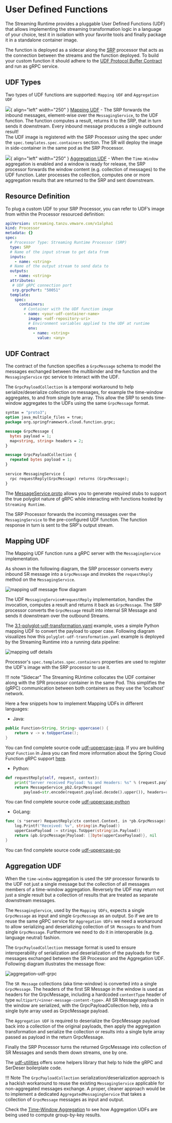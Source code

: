 # User Defined **Functions**

The Streaming Runtime provides a pluggable User Defined Functions (UDF) that allows implementing the streaming transformation logic in a language of your choice, test it in isolation with your favorite tools and finally  package it in a standalone container image.

The function is deployed as a sidecar along the [SRP](../overview.md) processor that acts as the connection between the streams and the function deployed. To build your custom function it should adhere to the [UDF Protocol Buffer Contract](#udf-contract) and run as gRPC service.

## UDF Types

Two types of UDF functions are supported: `Mapping UDF` and `Aggregation UDF`
<!-- ![mapping-udf-flow](./udf-types.svg) -->

![](./mapping-udf-type.svg){ align="left" width="250" } [Mapping UDF](#mapping-udf) - The SRP forwards the inbound messages, element-wise over the `MessagingService`, to the UDF function. The function computes a result, returns it to the SRP, that in turn sends it downstream. Every inbound message produces a single outbound result!  
The UDF image is registered with the SRP Processor using the spec under the `spec.templates.spec.containers` section. The SR will deploy the image in side-container in the same pod as the SRP Processor.

![](./mapping-udf-type.svg){ align="left" width="250" } [Aggregation UDF](#aggregation-udf) - When the `Time-Window` aggregation is enabled and a window is ready for release, the SRP processor forwards the window content (e.g. collection of messages) to the UDF function. Later processes the collection,  computes one or more aggregation results that are returned to the SRP and sent downstream.

## Resource Definition

To plug a custom UDF to your SRP Processor, you can refer to UDF’s image from within the Processor resourced definition: 

```yaml linenums="1" hl_lines="6 15 20-21 23-25"
apiVersion: streaming.tanzu.vmware.com/v1alpha1
kind: Processor
metadata: {}
spec:
  # Processor Type: Streaming Runtime Processor (SRP)
  type: SRP
  # Name of the input stream to get data from
  inputs:
    - name: <string>
  # Name of the output stream to send data to
  outputs:
    - name: <string>
  attributes:
   # UDF gRPC connection port
   srp.grpcPort: "50051"
  template:
    spec:
      containers:
        # Container with the UDF function image
        - name: <your-udf-container-name>
          image: <udf-repository-uri>
          # Environment variables applied to the UDF at runtime
          env:
            - name: <string>
              value: <any>
```

## UDF Contract

The contract of the function specifies a `GrpcMessage` schema to model the messages exchanged between the multibinder and the function and the `MessagingService` rpc service to interact with the UDF. 

The `GrpcPayloadCollection` is a temporal workaround to help serialize/deserialize collection on messages, for example the time-window aggregates, 
to and from single byte array. This allow the SRP to sends time-window aggregates to the UDFs using the same `GrpcMessage` format. 

```protobuf
syntax = "proto3";
option java_multiple_files = true;
package org.springframework.cloud.function.grpc;

message GrpcMessage {
  bytes payload = 1;
  map<string, string> headers = 2;
}

message GrpcPayloadCollection {
  repeated bytes payload = 1;
}
 
service MessagingService {
  rpc requestReply(GrpcMessage) returns (GrpcMessage);
}
```

The [MessageService.proto](https://github.com/vmware-tanzu/streaming-runtimes/blob/main/udf-utilities/MessageService.proto) allows you to generate required stubs to support the true polyglot nature of gRPC while interacting with functions hosted by `Streaming Runtime`.

The SRP Processor forwards the incoming messages over the `MessagingService` to the pre-configured UDF function.
The function response in turn is sent to the SRP's output stream.

## Mapping UDF

The Mapping UDF function runs a gRPC server with the `MessagingService` implementation. 

As shown in the following diagram, the SRP processor converts every inbound SR message into a `GrpcMessage` and invokes the `requestReply` method on the `MessagingService`. 

![mapping udf message flow diagram](./mapping-udf-message-flow.svg)

The UDF `MessagingService#requestReply` implementation, handles the invocation, computes a result and returns it back as `GrpcMessage`.
The SRP processor converts the `GrpcMessage` result into internal SR Message and sends it downstream over the outbound Streams.

The [3.1-polyglot-udf-transformation.yaml](https://raw.githubusercontent.com/vmware-tanzu/streaming-runtimes/main/streaming-runtime-samples/tutorials/3.1-polyglot-udf-transformation.yaml) example, uses a simple Python mapping UDF to convert the payload to upper case.
Following diagram visualizes how this `polyglot-udf-transformation.yaml` example is deployed by the Streaming Runtime into a running data pipeline:

![mapping udf details](./mapping-udf-detail-flow.svg)

Processor's `spec.templates.spec.containers` properties are used to register the UDF's image with the SRP processor to use it.

!!! note "Sidecar"
    The Streaming RUntime collocates the UDF container along with the SPR processor container in the same Pod. 
    This simplifies the (gRPC) communication between both containers as they use the 'localhost' network.

Here a few snippets how to implement Mapping UDFs in different languages:

- Java:
```java
public Function<String, String> uppercase() {
    return v -> v.toUpperCase();
}
```
You can find complete source code [udf-uppercase-java](https://github.com/vmware-tanzu/streaming-runtimes/tree/main/streaming-runtime-samples/udf-samples/udf-uppercase-java).
If you are building your `Function` in Java you can find more information about the Spring Cloud Function gRPC support [here](https://github.com/spring-cloud/spring-cloud-function/blob/v3.2.1/spring-cloud-function-adapters/spring-cloud-function-grpc/README.md).

- Python:
```python
def requestReply(self, request, context):
    print("Server received Payload: %s and Headers: %s" % (request.payload.decode(), request.headers))
    return MessageService_pb2.GrpcMessage(
        payload=str.encode(request.payload.decode().upper()), headers=request.headers)
```
You can find complete source code [udf-uppercase-python](https://github.com/vmware-tanzu/streaming-runtimes/tree/main/streaming-runtime-samples/udf-samples/udf-uppercase-python)

- GoLang:
```go
func (s *server) RequestReply(ctx context.Context, in *pb.GrpcMessage) (*pb.GrpcMessage, error) {
    log.Printf("Received: %v", string(in.Payload))
    upperCasePayload := strings.ToUpper(string(in.Payload))
    return &pb.GrpcMessage{Payload: []byte(upperCasePayload)}, nil
}
```
You can find complete source code [udf-uppercase-go](https://github.com/vmware-tanzu/streaming-runtimes/tree/main/streaming-runtime-samples/udf-samples/udf-uppercase-go)


## Aggregation UDF

When the `time-window` aggregation is used the `SRP` processor forwards to the UDF not just a single message but the collection of all messages members of a time-window aggregation. Reversely the UDF may return not just a single result but a collection of results that are treated as separate downstream messages.

The `MessagingService`, used by the `Mapping UDFs`, expects a single `GrpcMessage` as input and single `GrpcMessage` as an output. So if we are to reuse the same gRPC service for `Aggregation UDFs` we need a workaround to allow serializing and deserializing collection of `SR Messages` to and from single `GrpcMessage`. Furthermore we need to do it in interoperable (e.g. language neutral) fashion.  

The `GrpcPayloadCollection` message format is used to ensure interoperability of serialization and deserialization of the payloads for the messages exchanged between the SR Processor and the Aggregation UDF. 
Following diagram illustrates the message flow:

![aggregation-udf-grpc](./aggregation-udf-grpc-flow2.svg)

The `SR Message` collections (aka time-window) is converted into a single `GrpcMessage`. 
The headers of the first SR Message in the window is used as headers for the GrpcMessage, including a hardcoded `contentType` header of type `multipart/<inner-message-content-type>`. All SR Message payloads in the window are serialized, with the GrpcPayloadCollection help, into a single byte array used as GrpcMessage payload.

The `Aggregation UDF` is required to deserialize the GrpcMessage payload back into a collection of the original payloads, then apply the aggregation transformation and serialize the collection or results into a single byte array passed as payload in the return GrpcMessage.

Finally the SRP Processor turns the returned GrpcMessage into collection of SR Messages and sends them down streams, one by one.

The [udf-utilities](https://github.com/vmware-tanzu/streaming-runtimes/tree/main/udf-utilities) offers some helpers library that help to hide the gRPC and SerDeser boilerplate code.

!!! Note
    The `GrpcPayloadCollection` serialization/deserialization approach is a hackish workaround to reuse the existing `MessagingService` applicable for non-aggregated messages exchange. 
    A proper, cleaner approach would be to implement a dedicated `AggregatedMessagingService` that takes a collection of `GrpcMessage` messages as input and output.

Check the [Time-Window Aggregation](./time-window-aggregation.md) to see how Aggregation UDFs are being used to compute group-by-key results.